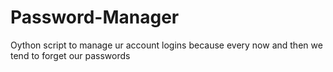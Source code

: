 # Password-Manager
Oython script to manage ur account logins because every now and then we tend to forget our passwords
